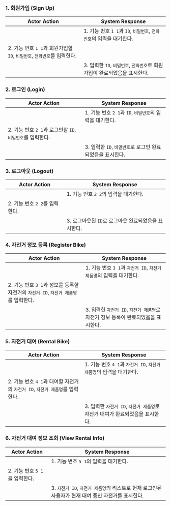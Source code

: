 ### 1. 회원가입 (Sign Up)

| **Actor Action** | **System Response** |
| --- | --- |
|  | 1. 기능 번호 `1 1`과 `ID`, `비밀번호`, `전화번호`의 입력을 대기한다. |
| 2. 기능 번호 `1 1`과 회원가입할 `ID`, `비밀번호`, `전화번호`를 입력한다. |  |
|  | 3. 입력한 `ID`, `비밀번호`, `전화번호`로 회원가입이 완료되었음을 표시한다. |

### 2. 로그인 (Login)

| **Actor Action** | **System Response** |
| --- | --- |
|  | 1. 기능 번호 `2 1`과 `ID`, `비밀번호`의 입력을 대기한다. |
| 2. 기능 번호 `2 1`과 로그인할 `ID`, `비밀번호`를 입력한다. |  |
|  | 3. 입력한 `ID`, `비밀번호`로 로그인 완료되었음을 표시한다. |

### 3. 로그아웃 (Logout)

| **Actor Action** | **System Response** |
| --- | --- |
|  | 1. 기능 번호 `2 2`의 입력을 대기한다. |
| 2. 기능 번호 `2 2`를 입력한다. |  |
|  | 3. 로그아웃된 `ID`로 로그아웃 완료되었음을 표시한다. |

### 4. 자전거 정보 등록 (Register Bike)

| **Actor Action** | **System Response** |
| --- | --- |
|  | 1. 기능 번호 `3 1`과 `자전거 ID`, `자전거 제품명`의 입력을 대기한다. |
| 2. 기능 번호 `3 1`과 정보를 등록할 자전거의 `자전거 ID`, `자전거 제품명`를 입력한다. |  |
|  | 3. 입력한 `자전거 ID`, `자전거 제품명`로 자전거 정보 등록이 완료되었음을 표시한다. |

### 5. 자전거 대여 (Rental Bike)

| **Actor Action** | **System Response** |
| --- | --- |
|  | 1. 기능 번호 `4 1`과 `자전거 ID`, `자전거 제품명`의 입력을 대기한다. |
| 2. 기능 번호 `4 1`과 대여할 자전거의 `자전거 ID`, `자전거 제품명`를 입력한다. |  |
|  | 3. 입력한 `자전거 ID`, `자전거 제품명`로 자전거 대여가 완료되었음을 표시한다. |

### 6. 자전거 대여 정보 조회 (View Rental Info)

| **Actor Action** | **System Response** |
| --- | --- |
|  | 1. 기능 번호 `5 1`의 입력을 대기한다. |
| 2. 기능 번호 `5 1`을 입력한다. |  |
|  | 3. `자전거 ID`, `자전거 제품명`의 리스트로 현재 로그인된 사용자가 현재 대여 중인 자전거를 표시한다. |

